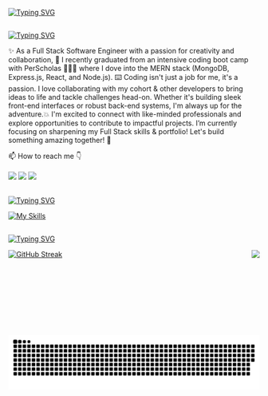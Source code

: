 [![Typing SVG](https://readme-typing-svg.demolab.com?font=Baskervville+SC&size=34&letterSpacing=3px&duration=2500&pause=1000&color=FF7EE2&random=false&height=60&lines=Hi+%F0%9F%91%8B%2C+I'm+Krystle;Software+Engineer+%F0%9F%A4%8D)](https://git.io/typing-svg)

##
[![Typing SVG](https://readme-typing-svg.demolab.com?font=Baskervville+SC&size=34&letterSpacing=3px&duration=2500&pause=1000&color=FFA38F&repeat=false&random=false&height=60&lines=About+Me+%F0%9F%8C%B8)](https://git.io/typing-svg)
<p align="left"> ✨️ As a Full Stack Software Engineer with a passion for creativity and collaboration, 🧠 I recently graduated from an intensive coding boot camp with PerScholas 👩🏽‍🏫 where I dove into the MERN stack (MongoDB, Express.js, React, and Node.js). ⌨️ Coding isn't just a job for me, it's a passion. I love collaborating with my cohort & other developers to bring ideas to life and tackle challenges head-on. Whether it's building sleek front-end interfaces or robust back-end systems, I'm always up for the adventure.💥 I'm excited to connect with like-minded professionals and explore opportunities to contribute to impactful projects. I’m currently focusing on sharpening my Full Stack skills & portfolio! Let's build something amazing together! 👥️ 
</p>
<p align="left">
📫 How to reach me 👇
<br>
<br>
<a href= "https://www.linkedin.com/in/krystlecapuano/" target="blank"> <img src="https://img.shields.io/badge/LinkedIn-0077B5?style=for-the-badge&logo=linkedin&logoColor=white"/></a>
<a href= "mailto:krystlecapuano@gmail.com" > <img src="https://img.shields.io/badge/Gmail-D14836?style=for-the-badge&logo=gmail&logoColor=white"/></a>
<a href= "" > <img src="https://img.shields.io/badge/Portfolio-255E63?style=for-the-badge&logo=About.me&logoColor=white"/></a>
</p>


 ##
 [![Typing SVG](https://readme-typing-svg.demolab.com?font=Baskervville+SC&size=34&letterSpacing=3px&duration=2500&pause=1000&color=FFD18E&repeat=false&random=false&height=60&lines=Languages+%26+Tools+%F0%9F%8C%B8)](https://git.io/typing-svg)

 [![My Skills](https://skillicons.dev/icons?i=html,css,js,vscode,bash,bootstrap,mongodb,express,react,nodejs,netlify,nextjs,postman,ts,vite,&perline=7)](https://skillicons.dev)


##
[![Typing SVG](https://readme-typing-svg.demolab.com?font=Baskervville+SC&size=32&pause=1000&color=E9FF97&repeat&random=false&width=435&lines=Stats+%F0%9F%8C%B8)](https://git.io/typing-svg)

 
<a href="https://github.com/anuraghazra/convoychat">
  <img height=170 align="right" src="https://github-readme-stats.vercel.app/api/top-langs/?username=kcap923&layout=compact&theme=ambient_gradient" />
</a>
<p height=150 align="left">
 
[![GitHub Streak](https://streak-stats.demolab.com?user=KCap923&theme=cobalt&border_radius=5.5&ring=FF7EE2&fire=FFD18E&stroke=E9FF97&currStreakNum=FFA38F&sideLabels=E9FF97&sideNums=FFA38F&dates=FF7EE2&excludeDaysLabel=EB5454&currStreakLabel=FFD18E)](https://git.io/streak-stats)
<p/>
 
![snake gif](https://github.com/KCap923/KCap923/blob/output/github-contribution-grid-snake.svg)









